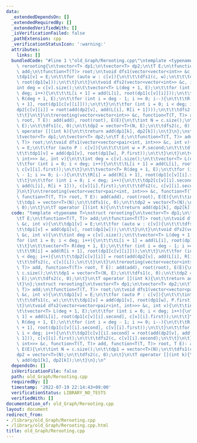 ```yaml
---
data:
  _extendedDependsOn: []
  _extendedRequiredBy: []
  _extendedVerifiedWith: []
  _isVerificationFailed: false
  _pathExtension: cpp
  _verificationStatusIcon: ':warning:'
  attributes:
    links: []
  bundledCode: "#line 1 \"old_Graph/Rerooting.cpp\"\ntemplate <typename T>\nstruct\
    \ rerooting{\n\tvector<T> dp1;\n\tvector<T> dp2;\n\tT E;\n\tfunction<T(T, T)>\
    \ add;\n\tfunction<T(T)> root;\n\tvoid dfs1(vector<vector<int>> &c, int v){\n\t\
    \tdp1[v] = E;\n\t\tfor (auto w : c[v]){\n\t\t\tdfs1(c, w);\n\t\t\tdp1[v] = add(dp1[v],\
    \ root(dp1[w]));\n\t\t}\n\t}\n\tvoid dfs2(vector<vector<int>> &c, int v){\n\t\t\
    int deg = c[v].size();\n\t\tvector<T> L(deg + 1, E);\n\t\tfor (int i = 0; i <\
    \ deg; i++){\n\t\t\tL[i + 1] = add(L[i], root(dp1[c[v][i]]));\n\t\t}\n\t\tvector<T>\
    \ R(deg + 1, E);\n\t\tfor (int i = deg - 1; i >= 0; i--){\n\t\t\tR[i] = add(R[i\
    \ + 1], root(dp1[c[v][i]]));\n\t\t}\n\t\tfor (int i = 0; i < deg; i++){\n\t\t\t\
    dp2[c[v][i]] = root(add(dp2[v], add(L[i], R[i + 1])));\n\t\t\tdfs2(c, c[v][i]);\n\
    \t\t}\n\t}\n\trerooting(vector<vector<int>> &c, function<T(T, T)> add, function<T(T)>\
    \ root, T E): add(add), root(root), E(E){\n\t\tint N = c.size();\n\t\tdp1 = vector<T>(N,\
    \ E);\n\t\tdfs1(c, 0);\n\t\tdp2 = vector<T>(N, E);\n\t\tdfs2(c, 0);\n\t}\n\tT\
    \ operator [](int k){\n\t\treturn add(dp1[k], dp2[k]);\n\t}\n};\nstruct rerooting{\n\
    \tvector<T> dp1;\n\tvector<T> dp2;\n\tT E;\n\tfunction<T(T, T)> add;\n\tfunction<T(T,\
    \ T)> root;\n\tvoid dfs1(vector<vector<pair<int, int>>> &c, int v){\n\t\tdp1[v]\
    \ = E;\n\t\tfor (auto P : c[v]){\n\t\t\tint w = P.second;\n\t\t\tdfs1(c, w);\n\
    \t\t\tdp1[v] = add(dp1[v], root(dp1[w], P.first));\n\t\t}\n\t}\n\tvoid dfs2(vector<vector<pair<int,\
    \ int>>> &c, int v){\n\t\tint deg = c[v].size();\n\t\tvector<T> L(deg + 1, E);\n\
    \t\tfor (int i = 0; i < deg; i++){\n\t\t\tL[i + 1] = add(L[i], root(dp1[c[v][i].second],\
    \ c[v][i].first));\n\t\t}\n\t\tvector<T> R(deg + 1, E);\n\t\tfor (int i = deg\
    \ - 1; i >= 0; i--){\n\t\t\tR[i] = add(R[i + 1], root(dp1[c[v][i].second], c[v][i].first));\n\
    \t\t}\n\t\tfor (int i = 0; i < deg; i++){\n\t\t\tdp2[c[v][i].second] = root(add(dp2[v],\
    \ add(L[i], R[i + 1])), c[v][i].first);\n\t\t\tdfs2(c, c[v][i].second);\n\t\t\
    }\n\t}\n\trerooting(vector<vector<pair<int, int>>> &c, function<T(T, T)> add,\
    \ function<T(T, T)> root, T E): add(add), root(root), E(E){\n\t\tint N = c.size();\n\
    \t\tdp1 = vector<T>(N);\n\t\tdfs1(c, 0);\n\t\tdp2 = vector<T>(N);\n\t\tdfs2(c,\
    \ 0);\n\t}\n\tT operator [](int k){\n\t\treturn add(dp1[k], dp2[k]);\n\t}\n};\n"
  code: "template <typename T>\nstruct rerooting{\n\tvector<T> dp1;\n\tvector<T> dp2;\n\
    \tT E;\n\tfunction<T(T, T)> add;\n\tfunction<T(T)> root;\n\tvoid dfs1(vector<vector<int>>\
    \ &c, int v){\n\t\tdp1[v] = E;\n\t\tfor (auto w : c[v]){\n\t\t\tdfs1(c, w);\n\t\
    \t\tdp1[v] = add(dp1[v], root(dp1[w]));\n\t\t}\n\t}\n\tvoid dfs2(vector<vector<int>>\
    \ &c, int v){\n\t\tint deg = c[v].size();\n\t\tvector<T> L(deg + 1, E);\n\t\t\
    for (int i = 0; i < deg; i++){\n\t\t\tL[i + 1] = add(L[i], root(dp1[c[v][i]]));\n\
    \t\t}\n\t\tvector<T> R(deg + 1, E);\n\t\tfor (int i = deg - 1; i >= 0; i--){\n\
    \t\t\tR[i] = add(R[i + 1], root(dp1[c[v][i]]));\n\t\t}\n\t\tfor (int i = 0; i\
    \ < deg; i++){\n\t\t\tdp2[c[v][i]] = root(add(dp2[v], add(L[i], R[i + 1])));\n\
    \t\t\tdfs2(c, c[v][i]);\n\t\t}\n\t}\n\trerooting(vector<vector<int>> &c, function<T(T,\
    \ T)> add, function<T(T)> root, T E): add(add), root(root), E(E){\n\t\tint N =\
    \ c.size();\n\t\tdp1 = vector<T>(N, E);\n\t\tdfs1(c, 0);\n\t\tdp2 = vector<T>(N,\
    \ E);\n\t\tdfs2(c, 0);\n\t}\n\tT operator [](int k){\n\t\treturn add(dp1[k], dp2[k]);\n\
    \t}\n};\nstruct rerooting{\n\tvector<T> dp1;\n\tvector<T> dp2;\n\tT E;\n\tfunction<T(T,\
    \ T)> add;\n\tfunction<T(T, T)> root;\n\tvoid dfs1(vector<vector<pair<int, int>>>\
    \ &c, int v){\n\t\tdp1[v] = E;\n\t\tfor (auto P : c[v]){\n\t\t\tint w = P.second;\n\
    \t\t\tdfs1(c, w);\n\t\t\tdp1[v] = add(dp1[v], root(dp1[w], P.first));\n\t\t}\n\
    \t}\n\tvoid dfs2(vector<vector<pair<int, int>>> &c, int v){\n\t\tint deg = c[v].size();\n\
    \t\tvector<T> L(deg + 1, E);\n\t\tfor (int i = 0; i < deg; i++){\n\t\t\tL[i +\
    \ 1] = add(L[i], root(dp1[c[v][i].second], c[v][i].first));\n\t\t}\n\t\tvector<T>\
    \ R(deg + 1, E);\n\t\tfor (int i = deg - 1; i >= 0; i--){\n\t\t\tR[i] = add(R[i\
    \ + 1], root(dp1[c[v][i].second], c[v][i].first));\n\t\t}\n\t\tfor (int i = 0;\
    \ i < deg; i++){\n\t\t\tdp2[c[v][i].second] = root(add(dp2[v], add(L[i], R[i +\
    \ 1])), c[v][i].first);\n\t\t\tdfs2(c, c[v][i].second);\n\t\t}\n\t}\n\trerooting(vector<vector<pair<int,\
    \ int>>> &c, function<T(T, T)> add, function<T(T, T)> root, T E): add(add), root(root),\
    \ E(E){\n\t\tint N = c.size();\n\t\tdp1 = vector<T>(N);\n\t\tdfs1(c, 0);\n\t\t\
    dp2 = vector<T>(N);\n\t\tdfs2(c, 0);\n\t}\n\tT operator [](int k){\n\t\treturn\
    \ add(dp1[k], dp2[k]);\n\t}\n};\n"
  dependsOn: []
  isVerificationFile: false
  path: old_Graph/Rerooting.cpp
  requiredBy: []
  timestamp: '2022-07-19 22:14:43+09:00'
  verificationStatus: LIBRARY_NO_TESTS
  verifiedWith: []
documentation_of: old_Graph/Rerooting.cpp
layout: document
redirect_from:
- /library/old_Graph/Rerooting.cpp
- /library/old_Graph/Rerooting.cpp.html
title: old_Graph/Rerooting.cpp
---
```

